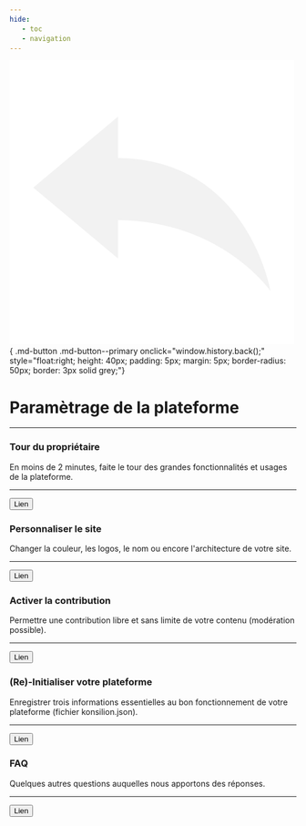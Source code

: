 ```yaml
---
hide:
   - toc
   - navigation
---
```


![Retour configuration](https://raw.githubusercontent.com/Konsilion/website/master/media/fleche-retour.png){ .md-button .md-button--primary onclick="window.history.back();" style="float:right; height: 40px; padding: 5px; margin: 5px; border-radius: 50px; border: 3px solid grey;"}

# Paramètrage de la plateforme

---

<div class="ksln-grid">
    <div class="ksln-cards">
        <h3><b>Tour du propriétaire</b></h3>
        En moins de 2 minutes, faite le tour des grandes fonctionnalités et usages de la plateforme.
        <hr>
        <button class="md-button md-button--secondary" onclick="window.open('{{ katalog_site }}/admin/tutoriels/admin/parametrage/premiers-pas','_self');">Lien</button>
    </div>
    <div class="ksln-cards">
        <h3><b>Personnaliser le site</b></h3>
        Changer la couleur, les logos, le nom ou encore l'architecture de votre site.
        <hr>
        <button class="md-button md-button--secondary" onclick="window.open('{{ katalog_site }}/admin/tutoriels/admin/parametrage/personnalisation-site','_self');">Lien</button>
    </div>
    <div class="ksln-cards">
        <h3><b>Activer la contribution</b></h3>
        Permettre une contribution libre et sans limite de votre contenu (modération possible).
        <hr>
        <button class="md-button md-button--secondary" onclick="window.open('{{ katalog_site }}/admin/tutoriels/admin/parametrage/activer-contribution','_self');">Lien</button>
    </div>
    <div class="ksln-cards">
        <h3><b>(Re)-Initialiser votre plateforme</b></h3>
        Enregistrer trois informations essentielles au bon fonctionnement de votre plateforme (fichier konsilion.json).
        <hr>
        <button class="md-button md-button--secondary" onclick="window.open('{{ katalog_site }}/admin/tutoriels/admin/parametrage/initialiser-plateforme','_self');">Lien</button>
    </div>
    <div class="ksln-cards">
        <h3><b>FAQ</b></h3>
        Quelques autres questions auquelles nous apportons des réponses.
        <hr>
        <button class="md-button md-button--secondary" onclick="window.open('{{ katalog_site }}/admin/tutoriels/admin/parametrage/faq','_self');">Lien</button>
    </div>
</div>


<script type="text/javascript" src="https://konsilion.github.io/katalog-setup/js/functionality/modif-page.js" defer></script> 

